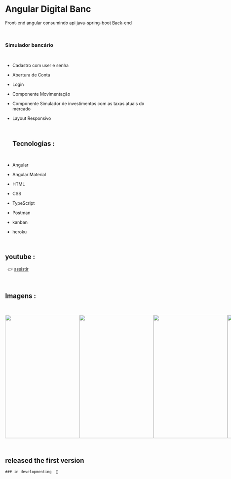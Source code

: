 # Angular Digital Banc
Front-end angular consumindo api java-spring-boot Back-end

&nbsp;

 ### Simulador bancário
 &nbsp;
- Cadastro com user e senha
- Abertura de Conta
- Login
- Componente Movimentação
- Componente Simulador de investimentos com as taxas atuais do mercado 
- Layout Responsivo

   &nbsp;
   
   
  ## Tecnologias :
  &nbsp;
 - Angular  
 - Angular Material
 - HTML
 - CSS 
 - TypeScript
 - Postman
 - kanban
 - heroku
  

  
  
  &nbsp;
  ## youtube :
  &nbsp;
  :point_right:
  [assistir](https://www.youtube.com/watch?v=JL2u5mQ_mtY)     
  
   &nbsp;
   
   ## Imagens  :
   &nbsp; 
   
   
   


 
 
 <div style="display:flex; justify-content: space-evenly;">
        
  
  <img src="https://user-images.githubusercontent.com/79234840/199363002-ec7fe262-79c5-41e0-b951-53435684ec46.PNG" width="240px" height="400px"/>
  
  <img src="https://user-images.githubusercontent.com/79234840/199362996-9cff6260-422e-4b97-b23b-ad95ed2a6754.PNG" width="240px" height="400px"/>

  <img src="https://user-images.githubusercontent.com/79234840/199362998-bb7c4517-2a5b-4faa-86d4-61f89c40b0eb.PNG" width="240px" height="400px"/>

  <img src="https://user-images.githubusercontent.com/79234840/199362995-fa0c2a97-eeff-4c5f-a061-c10fa2fabb23.PNG" width="240px" height="400px"/>
  
   <img src="https://user-images.githubusercontent.com/79234840/199362991-b3be1036-ed7d-46e6-a6e2-63cbc6bd8311.PNG" width="240px" height="400px"/>

   <img src="https://user-images.githubusercontent.com/79234840/199362989-54e577df-5881-4e76-9c3d-06573ea4c8d6.PNG" width="240px" height="400px"/>

  <img src="https://user-images.githubusercontent.com/79234840/199362986-945e23e6-ea53-4c20-af92-fdf787927f59.PNG" width="240px" height="400px"/>
 
    

 </div> 
 
 

&nbsp;

## released the first version
    ### in developmenting  🚧